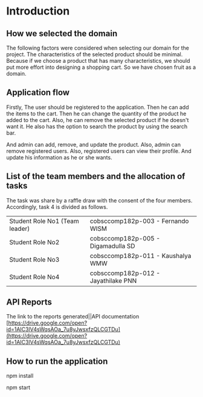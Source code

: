 # Introduction

## How we selected the domain

The following factors were considered when selecting our domain for the project. The characteristics of the selected product should be minimal. Because if we choose a product that has many characteristics, we should put more effort into designing a shopping cart. So we have chosen fruit as a domain.

## Application flow

Firstly, The user should be registered to the application. Then he can add the items to the cart. Then he can change the quantity of the product he added to the cart. Also, he can remove the selected product if he doesn't want it. He also has the option to search the product by using the search bar.

And admin can add, remove, and update the product. Also, admin can remove registered users. Also, registered users can view their profile. And update his information as he or she wants.

## List of the team members and the allocation of tasks

The task was share by a raffle draw with the consent of the four members. Accordingly, task 4 is divided as follows.


|  |  |
|--|--|
| Student Role No1 (Team leader) | cobsccomp182p-003 - Fernando WISM
| Student Role No2| cobsccomp182p-005 - Digamadulla SD
|Student Role No3 | cobsccomp182p-011 - Kaushalya WMW
|Student Role No4| cobsccomp182p-012 - Jayathilake PNN

## API Reports

The link to the reports generated||API documentation  
[https://drive.google.com/open?id=1AIC3lV4sWqsAOa_7u8yJwsxfzQLCGTDu](https://drive.google.com/open?id=1AIC3lV4sWqsAOa_7u8yJwsxfzQLCGTDu)

## How to run the application

npm install

npm start
